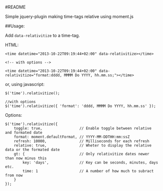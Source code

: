 #README

Simple jquery-plugin making time-tags relative using moment.js

##Usage:

Add `data-relativitize` to a time-tag.

HTML:	
	
	<time datetime="2013-10-22T09:19:44+02:00" data-relativitize></time>
	
	<!-- with options -->
	
	<time datetime="2013-10-22T09:19:44+02:00" data-relativitize="format:dddd, MMMM Do YYYY, hh.mm.ss;"></time>
	
or, using javascript:

	$('time').relativitize();
	
	//with options
	$('time').relativitize({ 'format': 'dddd, MMMM Do YYYY, hh.mm.ss' });

Options:
	
	$('time').relativitize({
		toggle: true,				  // Enable toggle between relative and formated date
		format: moment.defaultFormat, // YYYY-MM-DDTHH:mm:ssZ
		refresh: 10000,				  // Milliseconds for each refresh
		relative: true,				  // Wheter to display the relative data or the formated date
		gt: { 						  // Only relativitize dates newer than now minus this
			key: 'days', 			  // Key can be seconds, minutes, days etc.
			time: 1  				  // A number of how much to subract from now
		}
	});